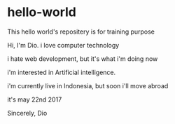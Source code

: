 # hello-world
This hello world's repositery is for training purpose

Hi, I'm Dio. i love computer technology

i hate web development, but it's what i'm doing now

i'm interested in Artificial intelligence. 

i'm currently live in Indonesia, but soon i'll move abroad

it's may 22nd 2017

Sincerely, Dio
